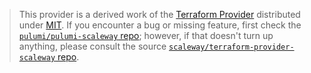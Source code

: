 > This provider is a derived work of the [Terraform Provider](https://github.com/scaleway/terraform-provider-scaleway)
> distributed under [MIT](https://mit-license.org/). If you encounter a bug or missing feature,
> first check the [`pulumi/pulumi-scaleway` repo](https://github.com/pulumi/pulumi-scaleway/issues); however, if that doesn't turn up anything,
> please consult the source [`scaleway/terraform-provider-scaleway` repo](https://github.com/scaleway/terraform-provider-scaleway/issues).